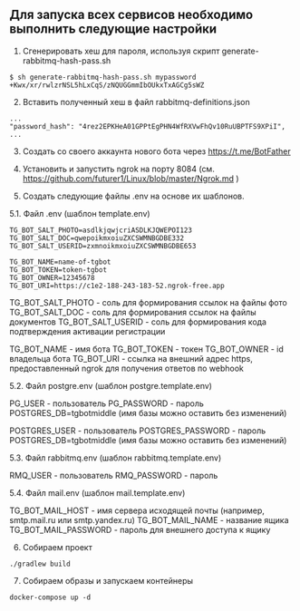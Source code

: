 
Для запуска всех сервисов необходимо выполнить следующие настройки
------------------------------------------------------------------

1. Сгенерировать хеш для пароля, используя скрипт generate-rabbitmq-hash-pass.sh
```
$ sh generate-rabbitmq-hash-pass.sh mypassword
+Kwx/xr/rwlzrNSL5hLxCqS/zNQUGGmmIbOUkxTxAGCg5sWZ
```

2. Вставить полученный хеш в файл rabbitmq-definitions.json
```
...
"password_hash": "4rez2EPKHeA01GPPtEgPHN4WfRXVwFhQv10RuUBPTFS9XPiI",
...
```

3. Создать со своего аккаунта нового бота через https://t.me/BotFather

4. Установить и запустить ngrok на порту 8084 (см. https://github.com/futurer1/Linux/blob/master/Ngrok.md )

5. Создать следующие файлы .env на основе их шаблонов.

5.1. Файл .env (шаблон template.env)

```
TG_BOT_SALT_PHOTO=asdlkjqwjcriASDLKJQWEPOI123
TG_BOT_SALT_DOC=qwepoikmxoiuZXCSWMNBGDBE332
TG_BOT_SALT_USERID=zxmnoikmxoiuZXCSWMNBGDBE653

TG_BOT_NAME=name-of-tgbot
TG_BOT_TOKEN=token-tgbot
TG_BOT_OWNER=12345678
TG_BOT_URI=https://c1e2-188-243-183-52.ngrok-free.app
```

TG_BOT_SALT_PHOTO - соль для формирования ссылок на файлы фото
TG_BOT_SALT_DOC - соль для формирования ссылок на файлы документов
TG_BOT_SALT_USERID - соль для формирования кода подтверждения активации регистрации

TG_BOT_NAME - имя бота
TG_BOT_TOKEN - токен
TG_BOT_OWNER - id владельца бота
TG_BOT_URI - ссылка на внешний адрес https, предоставленный ngrok для получения ответов по webhook

5.2. Файл postgre.env (шаблон postgre.template.env)

PG_USER - пользователь
PG_PASSWORD - пароль
POSTGRES_DB=tgbotmiddle (имя базы можно оставить без изменений)

POSTGRES_USER - пользователь
POSTGRES_PASSWORD - пароль
POSTGRES_DB=tgbotmiddle (имя базы можно оставить без изменений)

5.3. Файл rabbitmq.env (шаблон rabbitmq.template.env)

RMQ_USER - пользователь
RMQ_PASSWORD - пароль

5.4. Файл mail.env (шаблон mail.template.env)

TG_BOT_MAIL_HOST - имя сервера исходящей почты (например, smtp.mail.ru или smtp.yandex.ru)
TG_BOT_MAIL_NAME - название ящика
TG_BOT_MAIL_PASSWORD - пароль для внешнего доступа к ящику

6. Собираем проект

```
./gradlew build
```

7. Собираем образы и запускаем контейнеры

```
docker-compose up -d
```
